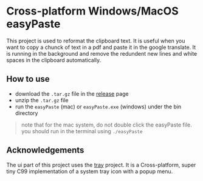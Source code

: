 # Cross-platform Windows/MacOS easyPaste
This project is used to reformat the clipboard text. It is useful when you want to copy a chunck of text in a pdf and paste it in the google translate. It is running in the background and remove the redundent new lines and white spaces in the clipboard automatically.
## How to use
* download the ```.tar.gz``` file in the [release](https://github.com/Detachment1/easyPaste/releases) page
* unzip the ```.tar.gz``` file
* run the ```easyPaste``` (mac) or ```easyPaste.exe``` (windows) under the bin directory
>note that for the mac system, do not double click the easyPaste file. you should run in the terminal using ```./easyPaste```
## Acknowledgements
The ui part of this project uses the [tray](https://github.com/dmikushin/tray) project. It is a Cross-platform, super tiny C99 implementation of a system tray icon with a popup menu. 